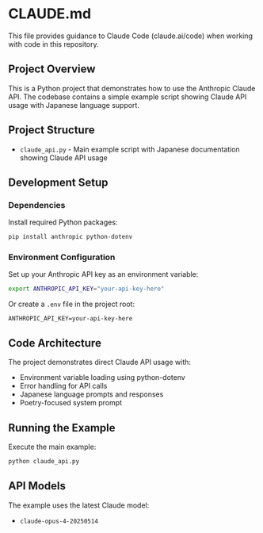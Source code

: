 # CLAUDE.md

This file provides guidance to Claude Code (claude.ai/code) when working with code in this repository.

## Project Overview

This is a Python project that demonstrates how to use the Anthropic Claude API. The codebase contains a simple example script showing Claude API usage with Japanese language support.

## Project Structure

- `claude_api.py` - Main example script with Japanese documentation showing Claude API usage

## Development Setup

### Dependencies
Install required Python packages:
```bash
pip install anthropic python-dotenv
```

### Environment Configuration
Set up your Anthropic API key as an environment variable:
```bash
export ANTHROPIC_API_KEY="your-api-key-here"
```

Or create a `.env` file in the project root:
```
ANTHROPIC_API_KEY=your-api-key-here
```

## Code Architecture

The project demonstrates direct Claude API usage with:
- Environment variable loading using python-dotenv
- Error handling for API calls
- Japanese language prompts and responses
- Poetry-focused system prompt

## Running the Example

Execute the main example:
```bash
python claude_api.py
```

## API Models

The example uses the latest Claude model:
- `claude-opus-4-20250514`